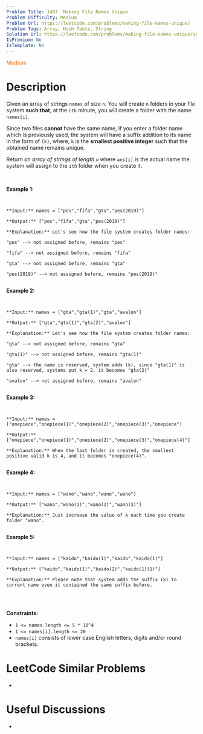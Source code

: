 ```yaml
---
Problem Title: 1487. Making File Names Unique
Problem Difficulty: Medium
Problem Url: https://leetcode.com/problems/making-file-names-unique/
Problem Tags: Array, Hash Table, String
Solution Url: https://leetcode.com/problems/making-file-names-unique/solution/
IsPremium: No
IsTemplate: No
---
```


<span style="color: rgb(239, 108, 0);">Medium</span>

# Description

Given an array of strings `names` of size `n`. You will create `n` folders in your file system **such that**, at the `ith` minute, you will create a folder with the name `names[i]`.


Since two files **cannot** have the same name, if you enter a folder name which is previously used, the system will have a suffix addition to its name in the form of `(k)`, where, `k` is the **smallest positive integer** such that the obtained name remains unique.


Return *an array of strings of length `n`* where `ans[i]` is the actual name the system will assign to the `ith` folder when you create it.


 


**Example 1:**



```

**Input:** names = ["pes","fifa","gta","pes(2019)"]
**Output:** ["pes","fifa","gta","pes(2019)"]
**Explanation:** Let's see how the file system creates folder names:
"pes" --> not assigned before, remains "pes"
"fifa" --> not assigned before, remains "fifa"
"gta" --> not assigned before, remains "gta"
"pes(2019)" --> not assigned before, remains "pes(2019)"

```

**Example 2:**



```

**Input:** names = ["gta","gta(1)","gta","avalon"]
**Output:** ["gta","gta(1)","gta(2)","avalon"]
**Explanation:** Let's see how the file system creates folder names:
"gta" --> not assigned before, remains "gta"
"gta(1)" --> not assigned before, remains "gta(1)"
"gta" --> the name is reserved, system adds (k), since "gta(1)" is also reserved, systems put k = 2. it becomes "gta(2)"
"avalon" --> not assigned before, remains "avalon"

```

**Example 3:**



```

**Input:** names = ["onepiece","onepiece(1)","onepiece(2)","onepiece(3)","onepiece"]
**Output:** ["onepiece","onepiece(1)","onepiece(2)","onepiece(3)","onepiece(4)"]
**Explanation:** When the last folder is created, the smallest positive valid k is 4, and it becomes "onepiece(4)".

```

**Example 4:**



```

**Input:** names = ["wano","wano","wano","wano"]
**Output:** ["wano","wano(1)","wano(2)","wano(3)"]
**Explanation:** Just increase the value of k each time you create folder "wano".

```

**Example 5:**



```

**Input:** names = ["kaido","kaido(1)","kaido","kaido(1)"]
**Output:** ["kaido","kaido(1)","kaido(2)","kaido(1)(1)"]
**Explanation:** Please note that system adds the suffix (k) to current name even it contained the same suffix before.

```

 


**Constraints:**


* `1 <= names.length <= 5 * 10^4`
* `1 <= names[i].length <= 20`
* `names[i]` consists of lower case English letters, digits and/or round brackets.


# LeetCode Similar Problems

- []()

# Useful Discussions

- []()
